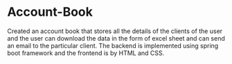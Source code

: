 # Account-Book
Created an account book that stores all the details of the clients of
the user and the user can download the data in the form of excel
sheet and can send an email to the particular client.
The backend is implemented using spring boot framework and the
frontend is by HTML and CSS.
